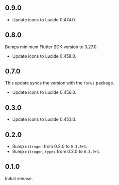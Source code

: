 ## 0.9.0

* Update icons to Lucide 0.474.0.

## 0.8.0

Bumps minimum Flutter SDK version to 3.27.0.

* Update icons to Lucide 0.458.0.

## 0.7.0

This update syncs the version with the `forui` package.

* Update icons to Lucide 0.456.0.

## 0.3.0

* Update icons to Lucide 0.453.0.

## 0.2.0

* Bump `nitrogen` from 0.2.0 to `0.3.0+1`.
* Bump `nitrogen_types` from 0.2.0 to `0.3.0+1`.

## 0.1.0

Initial release.
